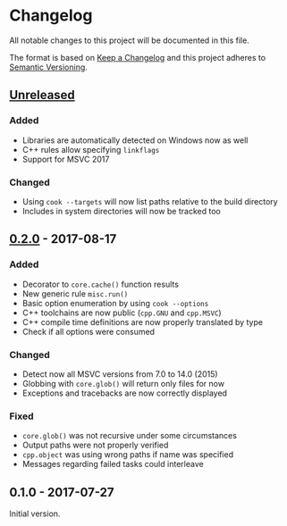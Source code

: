 # Changelog
All notable changes to this project will be documented in this file.

The format is based on [Keep a Changelog](http://keepachangelog.com/en/1.0.0/)
and this project adheres to [Semantic Versioning](http://semver.org/spec/v2.0.0.html).

## [Unreleased]
### Added
- Libraries are automatically detected on Windows now as well
- C++ rules allow specifying `linkflags`
- Support for MSVC 2017

### Changed
- Using `cook --targets` will now list paths relative to the build directory
- Includes in system directories will now be tracked too


## [0.2.0] - 2017-08-17
### Added
- Decorator to `core.cache()` function results 
- New generic rule `misc.run()`
- Basic option enumeration by using `cook --options`
- C++ toolchains are now public (`cpp.GNU` and `cpp.MSVC`)
- C++ compile time definitions are now properly translated by type
- Check if all options were consumed

### Changed
- Detect now all MSVC versions from 7.0 to 14.0 (2015)
- Globbing with `core.glob()` will return only files for now
- Exceptions and tracebacks are now correctly displayed

### Fixed
- `core.glob()` was not recursive under some circumstances
- Output paths were not properly verified
- `cpp.object` was using wrong paths if name was specified
- Messages regarding failed tasks could interleave


## 0.1.0 - 2017-07-27

Initial version.

[Unreleased]: https://github.com/jachris/cook/compare/v0.2.0...HEAD
[0.2.0]: https://github.com/jachris/cook/compare/v0.1.0...v0.2.0
